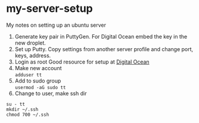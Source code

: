 # my-server-setup
My notes on setting up an ubuntu server

1. Generate key pair in PuttyGen. For Digital Ocean embed the key in the new droplet.
2. Set up Putty. Copy settings from another server profile and change port, keys, address.
3. Login as root
Good resource for setup at [Digital Ocean](https://www.digitalocean.com/community/tutorials/initial-server-setup-with-ubuntu-16-04)
4. Make new account  
`adduser tt`  
5. Add to sudo group  
`usermod -aG sudo tt`
6. Change to user, make ssh dir  
````
su - tt
mkdir ~/.ssh
chmod 700 ~/.ssh
````
